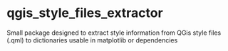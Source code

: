 # qgis_style_files_extractor
Small package designed to extract style information from QGis style files (.qml) to dictionaries usable in matplotlib or dependencies
